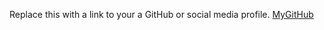 Replace this with a link to your a GitHub or social media profile.
[MyGitHub](https://github.com/elijames09)
